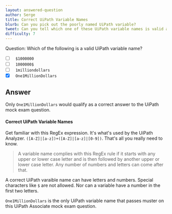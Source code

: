 ```yaml
---
layout: answered-question
author: Serge
title: Correct UiPath Variable Names
blurb: Can you pick out the poorly named UiPath variable?
tweet: Can you tell which one of these UiPath variable names is valid and which ones are not? Correct UiPath variable names is an important part of the UiPath Associate certification.  #UiPath #mockexam #UiPathCertification
difficulty: 7
---
```


Question: Which of the following is a valid UiPath variable name?

- [ ] &nbsp;  `$1000000`
- [ ] &nbsp;  `1000000$`
- [ ] &nbsp;  `1milliondollars`
- [x] &nbsp;  `One1MillionDollars`

## Answer

Only `One1MillionDollars` would qualify as a correct answer to the UiPath mock exam question.

#### Correct UiPath Variable Names

Get familiar with this RegEx expression. It's what's used by the UiPath Analyzer.  `([A-Z]|[a-z])+([A-Z]|[a-z]|[0-9])`. That's all you really need to know.

> A variable name complies with this RegEx rule if it starts with any upper or lower case letter and is then followed by another upper or lower case letter. Any number of numbers and letters can come after that.

A correct UiPath varaible name can have letters and numbers. Special characters like `$` are not allowed. Nor can a variable have a number in the first two letters.

`One1MillionDollars` is the only UiPath variable name that passes muster on this UiPath Associate mock exam question.
